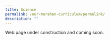 ```yaml
---
title: Science
permalink: /our-merahan-curriculum/permalink/
description: ""
---
```

Web page under construction and coming soon.